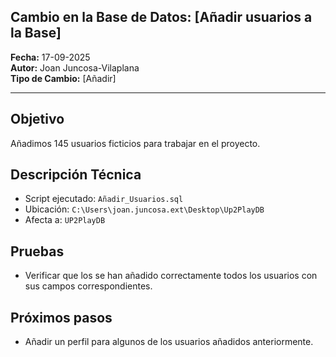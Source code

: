 ## Cambio en la Base de Datos: [Añadir usuarios a la Base]

**Fecha:** 17-09-2025  
**Autor:** Joan Juncosa-Vilaplana  
**Tipo de Cambio:** [Añadir]

---

## Objetivo
Añadimos 145 usuarios ficticios para trabajar en el proyecto.

## Descripción Técnica
- Script ejecutado: `Añadir_Usuarios.sql`
- Ubicación: `C:\Users\joan.juncosa.ext\Desktop\Up2PlayDB`
- Afecta a: `UP2PlayDB`

## Pruebas
- Verificar que los se han añadido correctamente todos los usuarios con sus campos correspondientes.

## Próximos pasos
- Añadir un perfil para algunos de los usuarios añadidos anteriormente.
